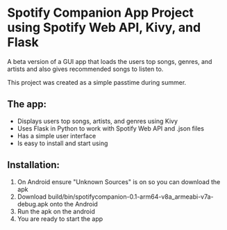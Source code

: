 # Spotify Companion App Project using Spotify Web API, Kivy, and Flask

A beta version of a GUI app that loads the users top songs, genres, and artists and also gives recommended songs to listen to.

This project was created as a simple passtime during summer.
## The app:
* Displays users top songs, artists, and genres using Kivy
* Uses Flask in Python to work with Spotify Web API and .json files
* Has a simple user interface
* Is easy to install and start using

## Installation:
1. On Android ensure "Unknown Sources" is on so you can download the apk
2. Download build/bin/spotifycompanion-0.1-arm64-v8a_armeabi-v7a-debug.apk onto the Android
3. Run the apk on the android
4. You are ready to start the app
